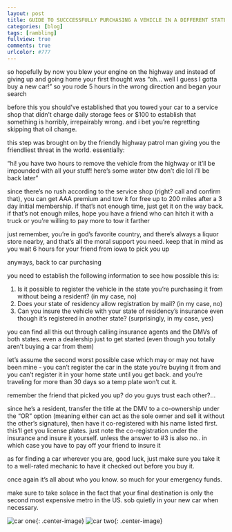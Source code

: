```yaml
---
layout: post
title: GUIDE TO SUCCCESSFULLY PURCHASING A VEHICLE IN A DIFFERENT STATE WHILE NOT COMPLETELY ABANDONING YOUR OLD ONE	
categories: [blog]
tags: [rambling]
fullview: true
comments: true
urlcolor: #777
---
```


so hopefully by now you blew your engine on the highway and instead of giving up and going home your first thought was “oh… well I guess I gotta buy a new car!” so you rode 5 hours in the wrong direction and began your search

before this you should’ve established that you towed your car to a service shop that didn’t charge daily storage fees or $100 to establish that something is horribly, irrepairably wrong. and i bet you’re regretting skipping that oil change. 

this step was brought on by the friendly highway patrol man giving you the friendliest threat in the world. essentially: 

“hi! you have two hours to remove the vehicle from the highway or it’ll be impounded with all your stuff! here’s some water btw don’t die lol i’ll be back later”

since there’s no rush according to the service shop (right? call and confirm that), you can get AAA premium and tow it for free up to 200 miles after a 3 day initial membership. if that’s not enough time, just get it on the way back. if that’s not enough miles, hope you have a friend who can hitch it with a truck or you’re willing to pay more to tow it farther

just remember, you’re in god’s favorite country, and there’s always a liquor store nearby, and that’s all the moral support you need. keep that in mind as you wait 6 hours for your friend from iowa to pick you up

anyways, back to car purchasing

you need to establish the following information to see how possible this is:

1. Is it possible to register the vehicle in the state you’re purchasing it from without being a resident? (in my case, no)
2. Does your state of residency allow registration by mail? (in my case, no)
3. Can you insure the vehicle with your state of residency’s insurance even though it’s registered in another state? (surprisingly, in my case, yes)

you can find all this out through calling insurance agents and the DMVs of both states. even a dealership just to get started (even though you totally aren’t buying a car from them)

let’s assume the second worst possible case which may or may not have been mine - you can’t register the car in the state you’re buying it from and you can’t register it in your home state until you get back. and you’re traveling for more than 30 days so a temp plate won’t cut it. 

remember the friend that picked you up? do you guys trust each other?…

since he’s a resident, transfer the title at the DMV to a co-ownership under the “OR” option (meaning either can act as the sole owner and sell it without the other’s signature), then have it co-registered with his name listed first. this’ll get you license plates. just note the co-registration under the insurance and insure it yourself. unless the answer to #3 is also no.. in which case you have to pay off your friend to insure it

as for finding a car wherever you are, good luck, just make sure you take it to a well-rated mechanic to have it checked out before you buy it.

once again it’s all about who you know. so much for your emergency funds.

make sure to take solace in the fact that your final destination is only the second most expensive metro in the US. sob quietly in your new car when necessary. 

![car one]({{site.url}}/assets/media/bye.jpg){: .center-image}
![car two]({{site.url}}/assets/media/hello.jpg){: .center-image}

